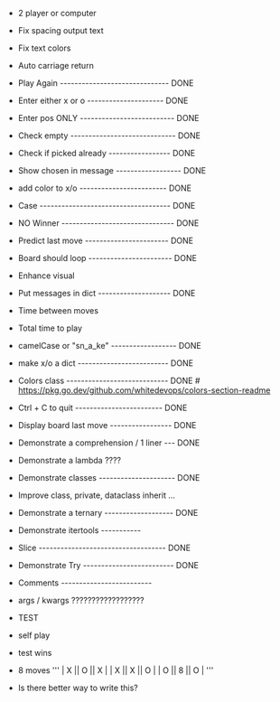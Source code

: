 - 2 player or computer

- Fix spacing output text
- Fix text colors
- Auto carriage return
- Play Again ------------------------------ DONE
- Enter either x or o --------------------- DONE
- Enter pos ONLY -------------------------- DONE
- Check empty ----------------------------- DONE
- Check if picked already ----------------- DONE
- Show chosen in message ------------------ DONE
- add color to x/o ------------------------ DONE
- Case ------------------------------------ DONE
- NO Winner ------------------------------- DONE
- Predict last move ----------------------- DONE
- Board should loop ----------------------- DONE
- Enhance visual
- Put messages in dict -------------------- DONE
- Time between moves
- Total time to play
- camelCase or "sn_a_ke" ------------------ DONE
- make x/o a dict ------------------------- DONE
- Colors class ---------------------------- DONE # https://pkg.go.dev/github.com/whitedevops/colors-section-readme
- Ctrl + C to quit ------------------------ DONE
- Display board last move ----------------- DONE
- Demonstrate a comprehension / 1 liner --- DONE
- Demonstrate a lambda ????
- Demonstrate classes --------------------- DONE
- Improve class, private, dataclass inherit ...
- Demonstrate a ternary ------------------- DONE
- Demonstrate itertools -----------
- Slice ----------------------------------- DONE
- Demonstrate Try ------------------------- DONE
- Comments -------------------------
- args / kwargs ??????????????????

- TEST
- self play
- test wins
- 8 moves
'''
| X || O || X |
| X || X || O |
| O || 8 || O |
'''

- Is there better way to write this?